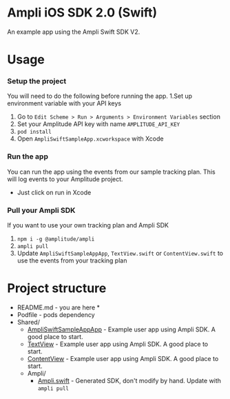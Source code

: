 # Ampli iOS SDK 2.0 (Swift)
An example app using the Ampli Swift SDK V2.

# Usage

### Setup the project
You will need to do the following before running the app.
1.Set up environment variable with your API keys
   1. Go to `Edit Scheme > Run > Arguments > Environment Variables` section
   2. Set your Amplitude API key with name `AMPLITUDE_API_KEY`
2. `pod install`
3. Open `AmpliSwiftSampleApp.xcworkspace` with Xcode

### Run the app
You can run the app using the events from our sample tracking plan.
This will log events to your Amplitude project.
* Just click on run in Xcode

### Pull your Ampli SDK
If you want to use your own tracking plan and Ampli SDK
1. `npm i -g @amplitude/ampli`
2. `ampli pull`
3. Update `AmpliSwiftSampleAppApp`, `TextView.swift` or `ContentView.swift` to use the events from your tracking plan

# Project structure
* README.md - you are here *
* Podfile - pods dependency
* Shared/ 
  * [AmpliSwiftSampleAppApp](Shared/AmpliSwiftSampleAppApp.swift) - Example user app using Ampli SDK. A good place to start.
  * [TextView](Shared/TextView.swift) - Example user app using Ampli SDK. A good place to start.
  * [ContentView](Shared/ContentView.swift) - Example user app using Ampli SDK. A good place to start.
  * Ampli/
    * [Ampli.swift](Shared/Ampli/Ampli.swift) - Generated SDK, don't modify by hand. Update with `ampli pull`
